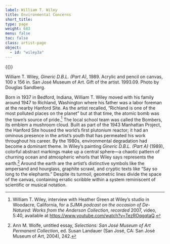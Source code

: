 ```yaml
---
label: William T. Wiley
title: Environmental Concerns
short_title:
type: page
weight: 683
menu: false
toc: false
class: artist-page
object:
  - id: "wiley3a"
---
```


{{<q-figure id="wiley3a" >}}

William T. Wiley, *Gineric D.B.L. (Part A)*, 1989. Acrylic and pencil on canvas, 100 x 156 in. San José Museum of Art. Gift of the artist. 1993.09. Photo by Douglas Sandberg.


Born in 1937 in Bedford, Indiana, William T. Wiley moved with his family around 1947 to Richland, Washington where his father was a labor foreman at the nearby Hanford Site. As the artist recalled, “Richland is one of the most polluted places on the planet” but at that time, the atomic bomb was the town’s source of pride.[^1] The local school team was called the Bombers, its emblem a mushroom cloud. Built as part of the 1943 Manhattan Project, the Hanford Site housed the world’s first plutonium reactor; it had an ominous presence in the artist’s youth that has permeated his work throughout his career. By the 1980s, environmental degradation had become a dominant theme. In Wiley’s painting *Gineric D.B.L. (Part A)* (1989), colorful abstract markings make up a central sphere—a chaotic pattern of churning ocean and atmospheric whorls that Wiley says represents the earth.[^2] Around the earth are the artist’s distinctive symbols like the ampersand and hourglass, graphite scrawl, and cryptic texts like “Say so long to the elephants.” Despite its turmoil, geometric lines divide the space of the canvas, containing erratic scribble within a system reminiscent of scientific or musical notation.

[^1]: William T. Wiley, interview with Heather Green at Wiley’s studio in Woodacre, California, for a *SJMA podcast on the occasion of De-Natured: Works from the Anderson Collection*, *recorded* 2007, video, 5:40, available at https://www.youtube.com/watch?v=TezROqgqtaQ.

[^2]: Ann M. Wolfe, untitled essay, *Selections: San José* *Museum of Art Permanent Collection*, ed. Susan Landauer (San José, CA: San José Museum of Art, 2004), 242.
